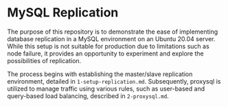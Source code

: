 # MySQL Replication

The purpose of this repository is to demonstrate the ease of implementing database replication in a MySQL environment on an Ubuntu 20.04 server. While this setup is not suitable for production due to limitations such as node failure, it provides an opportunity to experiment and explore the possibilities of replication.

The process begins with establishing the master/slave replication environment, detailed in `1-setup-replication.md`. Subsequently, proxysql is utilized to manage traffic using various rules, such as user-based and query-based load balancing, described in `2-proxysql.md`.